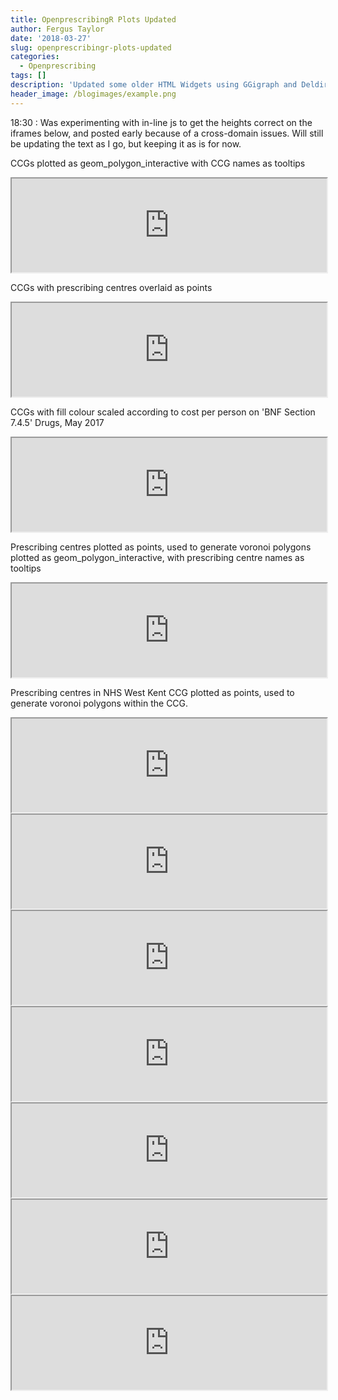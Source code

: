 ```yaml
---
title: OpenprescribingR Plots Updated
author: Fergus Taylor
date: '2018-03-27'
slug: openprescribingr-plots-updated
categories:
  - Openprescribing
tags: []
description: 'Updated some older HTML Widgets using GGigraph and Deldir'
header_image: /blogimages/example.png
---
```


18:30 : Was experimenting with in-line js to get the heights correct on the iframes below, and posted early because of a cross-domain issues. Will still be updating the text as I go, but keeping it as is for now.

CCGs plotted as geom_polygon_interactive with CCG names as tooltips

<iframe src="https://fergustaylor.github.io/openprescribingR/dev/plot1.html" width="100%" onload="this.style.height=this.contentDocument.body.scrollHeight +'px';" >
</iframe>

CCGs with prescribing centres overlaid as points

<iframe src="https://fergustaylor.github.io/openprescribingR/dev/plot2.html" width="100%" onload="this.style.height=this.contentDocument.body.scrollHeight +'px';" >
</iframe>

CCGs with fill colour scaled according to cost per person on 'BNF Section 7.4.5' Drugs, May 2017

<iframe src="https://fergustaylor.github.io/openprescribingR/dev/plot5.html" width="100%" onload="this.style.height=this.contentDocument.body.scrollHeight +'px';" >
</iframe>

Prescribing centres plotted as points, used to generate voronoi polygons plotted as geom_polygon_interactive, with prescribing centre names as tooltips

<iframe src="https://fergustaylor.github.io/openprescribingR/dev/plot6.html" width="100%" onload="this.style.height=this.contentDocument.body.scrollHeight +'px';" >
</iframe>

Prescribing centres in NHS West Kent CCG plotted as points, used to generate voronoi polygons within the CCG.

<iframe src="https://fergustaylor.github.io/openprescribingR/dev/plot7.5.html" width="100%" onload="this.style.height=this.contentDocument.body.scrollHeight +'px';" >
</iframe>

<iframe src="https://fergustaylor.github.io/openprescribingR/dev/plot8.5.html" width="100%" onload="this.style.height=this.contentDocument.body.scrollHeight +'px';" >
</iframe>

<iframe src="https://fergustaylor.github.io/openprescribingR/dev/plot10.html" width="100%" onload="this.style.height=this.contentDocument.body.scrollHeight +'px';" >
</iframe>

<iframe src="https://fergustaylor.github.io/openprescribingR/dev/plot11.html" width="100%" onload="this.style.height=this.contentDocument.body.scrollHeight +'px';" >
</iframe>

<iframe src="https://fergustaylor.github.io/openprescribingR/dev/plot12.html" width="100%" onload="this.style.height=this.contentDocument.body.scrollHeight +'px';" >
</iframe>

<iframe src="https://fergustaylor.github.io/openprescribingR/dev/plot12.5.html" width="100%" onload="this.style.height=this.contentDocument.body.scrollHeight +'px';" >
</iframe>

<iframe src="https://fergustaylor.github.io/openprescribingR/dev/plot12.5.5.html" width="100%" onload="this.style.height=this.contentDocument.body.scrollHeight +'px';" >
</iframe>
